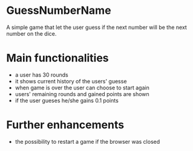 # GuessNumberName
 A simple game that let the user guess if the next number will be the next number on the dice. 

# Main functionalities
* a user has 30 rounds
* it shows current history of the users' guesse
* when game is over the user can choose to start again
* users' remaining rounds and gained points are shown
* if the user gueses he/she gains 0.1 points

# Further enhancements
* the possibility to restart a game if the browser was closed